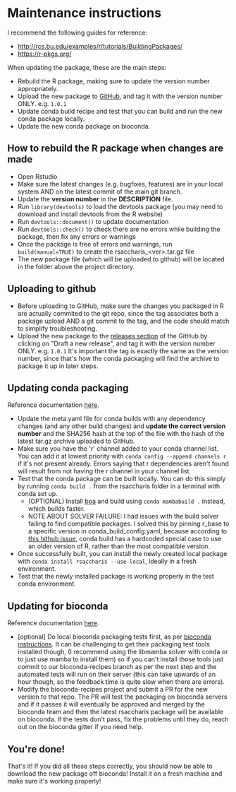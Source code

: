 # Maintenance instructions
I recommend the following guides for reference:
- http://rcs.bu.edu/examples/r/tutorials/BuildingPackages/
- https://r-pkgs.org/

When updating the package, these are the main steps:
- Rebuild the R package, making sure to update the version number appropriately.
- Upload the new package to [GitHub](https://github.com/saccharis/rsaccharis), and tag it with the version number ONLY. 
  e.g. `1.0.1`
- Update conda build recipe and test that you can build and run the new conda package locally.
- Update the new conda package on bioconda.

## How to rebuild the R package when changes are made
- Open Rstudio
- Make sure the latest changes (e.g. bugfixes, features) are in your local system AND on the latest commit of the 
main git branch.
- Update the **version number** in the **DESCRIPTION** file.
- Run `library(devtools)` to load the devtools package (you may need to download and install devtools from the R website)
- Run `devtools::document()` to update documentation
- Run `devtools::check()` to check there are no errors while building the package, then fix any errors or warnings
- Once the package is free of errors and warnings, run `build(manual=TRUE)` to create the rsaccharis_\<ver\>.tar.gz file
- The new package file (which will be uploaded to github) will be located in the folder above the project directory.

## Uploading to github
- Before uploading to GitHub, make sure the changes you packaged in R are actually commited to the git repo, since the 
  tag associates both a package upload AND a git commit to the tag, and the code should match to simplify 
  troubleshooting.
- Upload the new package to the [releases section](https://github.com/saccharis/rsaccharis/releases) of the GitHub by 
  clicking on "Draft a new release", and tag it with the version number ONLY.
  e.g. `1.0.1` It's important the tag is exactly the same as the version number, since that's how the conda packaging 
  will find the archive to package it up in later steps.

## Updating conda packaging
Reference documentation [here](https://docs.conda.io/projects/conda-build/en/latest/resources/define-metadata.html).
- Update the meta.yaml file for conda builds with any dependency changes (and any other build changes) and **update the 
  correct version number** and the SHA256 hash at the top of the file with the hash of the latest tar.gz archive uploaded
  to GitHub.
- Make sure you have the 'r' channel added to your conda channel list. You can add it at lowest priority 
  with `conda config --append channels r` if it's not present already. Errors saying that r dependencies aren't found 
  will result from not having the r channel in your channel list.
- Test that the conda package can be built locally. You can do this simply by running `conda build .` from the 
  rsaccharis folder in a terminal with conda set up.
  - (OPTIONAL) Install [boa](https://boa-build.readthedocs.io/en/latest/getting_started.html) and build using 
    `conda mambabuild .` instead, which builds faster.
  - NOTE ABOUT SOLVER FAILURE: I had issues with the build solver failing to find compatible packages. I solved this 
    by pinning r_base to a specific version in conda_build_config.yaml, because according to 
    [this hithub issue](https://github.com/mamba-org/mamba/issues/2679), conda build has a hardcoded special case to 
    use an older version of R, rather than the most compatible version.
- Once successfully built, you can install the newly created local package with `conda install rsaccharis --use-local`, 
  ideally in a fresh environment.
- Test that the newly installed package is working properly in the test conda environment.

## Updating for  bioconda
Reference documentation [here](https://bioconda.github.io/contributor/index.html).
- [optional] Do local bioconda packaging tests first, as per [bioconda instructions](https://bioconda.github.io/contributor/building-locally.html).
It can be challenging to get their packaging test tools installed though, (I recommend using the libmamba solver with 
conda or to just use mamba to install them) so if you can't install those tools just commit to our bioconda-recipes 
branch as per the next step and the automated tests will run on their server (this can take upwards of an hour though, 
so the feedback time is quite slow when there are errors).
- Modify the bioconda-recipes project and submit a PR for the new version to that repo. The PR will test the packaging
on bioconda servers and if it passes it will eventually be approved and merged by the bioconda team and then the latest
rsaccharis package will be available on bioconda. If the tests don't pass, fix the problems until they do, reach out on 
the bioconda gitter if you need help.

## You're done!
That's it! If you did all these steps correctly, you should now be able to download the new package off bioconda! 
Install it on a fresh machine and make sure it's working properly!